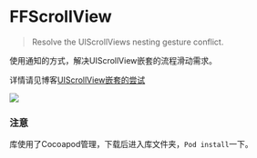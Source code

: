 # FFScrollView

> Resolve the UIScrollViews nesting gesture conflict.

使用通知的方式，解决UIScrollView嵌套的流程滑动需求。

详情请见博客[UIScrollView嵌套的尝试](http://frizzlefur.com/2017/10/05/iOS_UIScrollView%E5%B5%8C%E5%A5%97%E7%9A%84%E5%B0%9D%E8%AF%95/#more)

![](oc98nass3.bkt.clouddn.com/FFScrollView.gif)

### 注意
库使用了Cocoapod管理，下载后进入库文件夹，`Pod install`一下。
